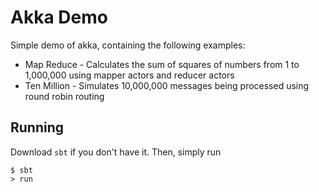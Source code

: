 Akka Demo
=========

Simple demo of akka, containing the following examples:

- Map Reduce - Calculates the sum of squares of numbers from 1 to 1,000,000 using mapper actors and reducer actors
- Ten Million - Simulates 10,000,000 messages being processed using round robin routing

## Running

Download `sbt` if you don't have it. Then, simply run

    $ sbt
    > run